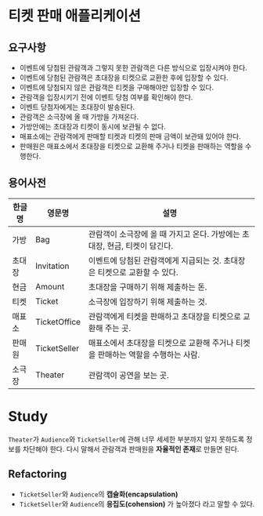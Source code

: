 # 티켓 판매 애플리케이션

## 요구사항

- 이벤트에 당첨된 관람객과 그렇지 못한 관람객은 다른 방식으로 입장시켜야 한다.
- 이벤트에 당첨된 관람객은 초대장을 티켓으로 교환한 후에 입장할 수 있다.
- 이벤트에 당첨되지 않은 관람객은 티켓을 구매해야만 입장할 수 있다.
- 관람객을 입장시키기 전에 이벤트 당첨 여부를 확인해야 한다.
- 이벤트 당첨자에게는 초대장이 발송된다.
- 관람객은 소극장에 올 때 가방을 가져온다.
- 가방안에는 초대장과 티켓이 동시에 보관될 수 없다. 
- 매표소에는 관람객에게 판매할 티켓과 티켓의 판매 금액이 보관돼 있어야 한다.
- 판매원은 매표소에서 초대장을 티켓으로 교환해 주거나 티켓을 판매하는 역할을 수행한다.

## 용어사전

| 한글명 | 영문명 | 설명 |
| --- | --- | --- |
|가방|Bag|관람객이 소극장에 올 때 가지고 온다. 가방에는 초대장, 현금, 티켓이 담긴다.|
|초대장|Invitation|이벤트에 당첨된 관람객에게 지급되는 것. 초대장은 티켓으로 교환할 수 있다.|
|현금|Amount|초대장을 구매하기 위해 제출하는 돈.|
|티켓|Ticket|소극장에 입장하기 위해 제출하는 것.|
|매표소|TicketOffice|관람객에게 티켓을 판매하고 초대장을 티켓으로 교환해 주는 곳.|
|판매원|TicketSeller|매표소에서 초대장을 티켓으로 교환해 주거나 티켓을 판매하는 역할을 수행하는 사람.|
|소극장|Theater|관람객이 공연을 보는 곳.|

# Study

`Theater`가 `Audience`와 `TicketSeller`에 관해 너무 세세한 부분까지 알지 못하도록 
정보를 차단해야 한다. 다시 말해서 관람객과 판매원을 **자율적인 존재**로 만들면 된다.

## Refactoring

- `TicketSeller`와 `Audience`의 **캡슐화(encapsulation)** 
- `TicketSeller`와 `Audience`의 **응집도(cohension)** 가 높아졌다 라고 말할 수 있다.

